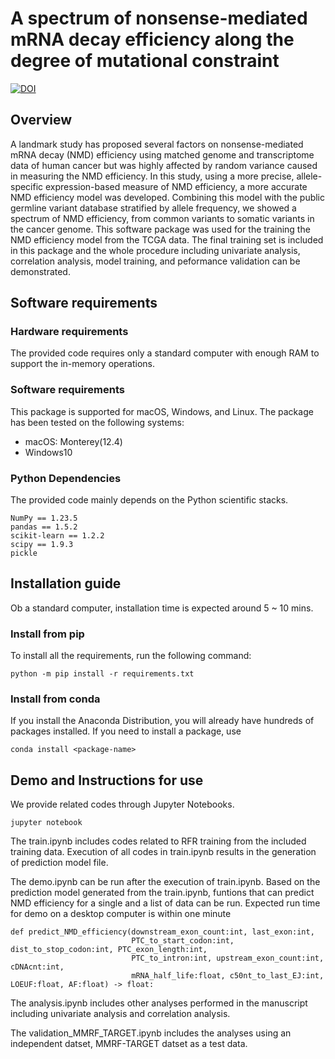 # A spectrum of nonsense-mediated mRNA decay efficiency along the degree of mutational constraint

[![DOI](https://zenodo.org/badge/DOI/10.5281/zenodo.13918125.svg)](https://doi.org/10.5281/zenodo.13918125)

## Overview
A landmark study has proposed several factors on nonsense-mediated mRNA decay (NMD) efficiency using matched genome and transcriptome data of human cancer but was highly affected by random variance caused in measuring the NMD efficiency. In this study, using a more precise, allele-specific expression-based measure of NMD efficiency, a more accurate NMD efficiency model was developed. Combining this model with the public germline variant database stratified by allele frequency, we showed a spectrum of NMD efficiency, from common variants to somatic variants in the cancer genome. 
This software package was used for the training the NMD efficiency model from the TCGA data. The final training set is included in this package and the whole procedure including univariate analysis, correlation analysis, model training, and peformance validation can be demonstrated.

## Software requirements

### Hardware requirements
The provided code requires only a standard computer with enough RAM to support the in-memory operations.

### Software requirements

This package is supported for macOS, Windows, and Linux. The package has been tested on the following systems:
- macOS: Monterey(12.4)
- Windows10


### Python Dependencies
The provided code mainly depends on the Python scientific stacks.

```
NumPy == 1.23.5
pandas == 1.5.2
scikit-learn == 1.2.2
scipy == 1.9.3
pickle
```

## Installation guide
Ob a standard computer, installation time is expected around 5 ~ 10 mins.

### Install from pip
To install all the requirements, run the following command:
```
python -m pip install -r requirements.txt
```

### Install from conda
If you install the Anaconda Distribution, you will already have hundreds of packages installed. If you need to install a package, use
```
conda install <package-name>
```

## Demo and Instructions for use
We provide related codes through Jupyter Notebooks. 
```
jupyter notebook
```
The train.ipynb includes codes related to RFR training from the included training data. Execution of all codes in train.ipynb results in the generation of prediction model file. 

The demo.ipynb can be run after the execution of train.ipynb. 
Based on the prediction model generated from the train.ipynb, funtions that can predict NMD efficiency for a single and a list of data can be run. 
Expected run time for demo on a desktop computer is within one minute

```
def predict_NMD_efficiency(downstream_exon_count:int, last_exon:int,
                           PTC_to_start_codon:int, dist_to_stop_codon:int, PTC_exon_length:int,
                           PTC_to_intron:int, upstream_exon_count:int, cDNAcnt:int, 
                           mRNA_half_life:float, c50nt_to_last_EJ:int, LOEUF:float, AF:float) -> float:
```

The analysis.ipynb includes other analyses performed in the manuscript including univariate analysis and correlation analysis.

The validation_MMRF_TARGET.ipynb includes the analyses using an independent datset, MMRF-TARGET datset as a test data.

